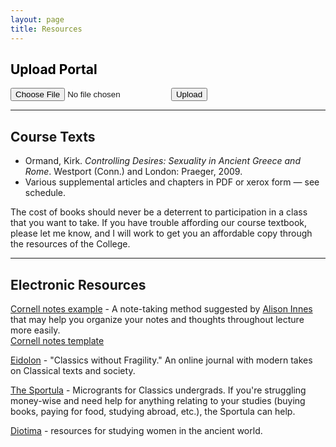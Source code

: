 ```yaml
---
layout: page
title: Resources
---
```


## <a style="color: #000000;" name="up">Upload Portal</a>

<div id="form">
  <form id="fileUpload">
    <input
      type="file"
      accept=".doc,.docx,.pdf"
    />
    <button type="submit" id="submit-btn">Upload</button>
  </form>
</div>

<hr>

## Course Texts
- Ormand, Kirk. *Controlling Desires: Sexuality in Ancient Greece and Rome*. Westport (Conn.) and London: Praeger, 2009.  
- Various supplemental articles and chapters in PDF or xerox form — see schedule.  

The cost of books should never be a deterrent to participation in a class that you want to take. If you have trouble affording our course textbook, please let me know, and I will work to get you an affordable copy through the resources of the College.  

<hr>

## Electronic Resources
[Cornell notes example](https://alisoninnes.files.wordpress.com/2017/10/cornell-notes-quick-dirty-guide.pdf) - A note-taking method suggested by [Alison Innes](https://twitter.com/alisoninnes) that may help you organize your notes and thoughts throughout lecture more easily.  
[Cornell notes template](https://alisoninnes.files.wordpress.com/2018/01/template-for-cornell-notes-unlined1.pdf)

[Eidolon](https://eidolon.pub) - "Classics without Fragility." An online journal with modern takes on Classical texts and society.  

[The Sportula](https://thesportula.wordpress.com/) - Microgrants for Classics undergrads. If you're struggling money-wise and need help for anything relating to your studies (buying books, paying for food, studying abroad, etc.), the Sportula can help.

[Diotima](http://www.stoa.org/diotima/) - resources for studying women in the ancient world.

